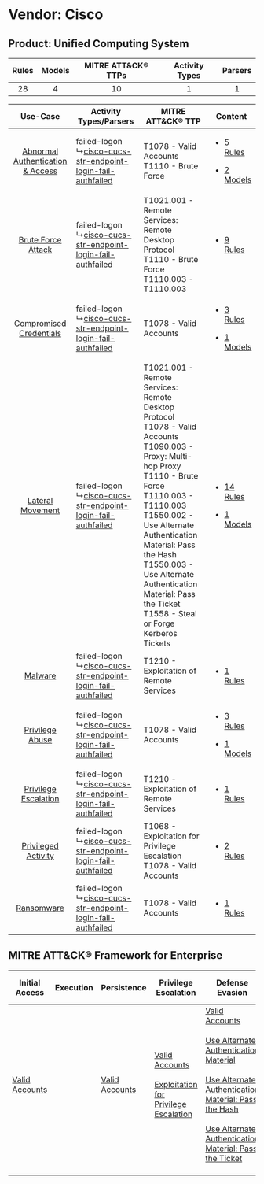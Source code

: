 Vendor: Cisco
=============
Product: Unified Computing System
---------------------------------
| Rules | Models | MITRE ATT&CK® TTPs | Activity Types | Parsers |
|:-----:|:------:|:------------------:|:--------------:|:-------:|
|  28   |   4    |         10         |       1        |    1    |

|    Use-Case    | Activity Types/Parsers    | MITRE ATT&CK® TTP    | Content    |
|:----:| ---- | ---- | ---- |
| [Abnormal Authentication & Access](../../../UseCases/uc_abnormal_authentication_&_access.md) |  failed-logon<br> ↳[cisco-cucs-str-endpoint-login-fail-authfailed](Ps/pC_ciscocucsstrendpointloginfailauthfailed.md)<br> | T1078 - Valid Accounts<br>T1110 - Brute Force<br>    | [<ul><li>5 Rules</li></ul><ul><li>2 Models</li></ul>](RM/r_m_cisco_unified_computing_system_Abnormal_Authentication_&_Access.md) |
|    [Brute Force Attack](../../../UseCases/uc_brute_force_attack.md)    |  failed-logon<br> ↳[cisco-cucs-str-endpoint-login-fail-authfailed](Ps/pC_ciscocucsstrendpointloginfailauthfailed.md)<br> | T1021.001 - Remote Services: Remote Desktop Protocol<br>T1110 - Brute Force<br>T1110.003 - T1110.003<br>    | [<ul><li>9 Rules</li></ul>](RM/r_m_cisco_unified_computing_system_Brute_Force_Attack.md)    |
|          [Compromised Credentials](../../../UseCases/uc_compromised_credentials.md)          |  failed-logon<br> ↳[cisco-cucs-str-endpoint-login-fail-authfailed](Ps/pC_ciscocucsstrendpointloginfailauthfailed.md)<br> | T1078 - Valid Accounts<br>    | [<ul><li>3 Rules</li></ul><ul><li>1 Models</li></ul>](RM/r_m_cisco_unified_computing_system_Compromised_Credentials.md)          |
|    [Lateral Movement](../../../UseCases/uc_lateral_movement.md)    |  failed-logon<br> ↳[cisco-cucs-str-endpoint-login-fail-authfailed](Ps/pC_ciscocucsstrendpointloginfailauthfailed.md)<br> | T1021.001 - Remote Services: Remote Desktop Protocol<br>T1078 - Valid Accounts<br>T1090.003 - Proxy: Multi-hop Proxy<br>T1110 - Brute Force<br>T1110.003 - T1110.003<br>T1550.002 - Use Alternate Authentication Material: Pass the Hash<br>T1550.003 - Use Alternate Authentication Material: Pass the Ticket<br>T1558 - Steal or Forge Kerberos Tickets<br> | [<ul><li>14 Rules</li></ul><ul><li>1 Models</li></ul>](RM/r_m_cisco_unified_computing_system_Lateral_Movement.md)    |
|    [Malware](../../../UseCases/uc_malware.md)    |  failed-logon<br> ↳[cisco-cucs-str-endpoint-login-fail-authfailed](Ps/pC_ciscocucsstrendpointloginfailauthfailed.md)<br> | T1210 - Exploitation of Remote Services<br>    | [<ul><li>1 Rules</li></ul>](RM/r_m_cisco_unified_computing_system_Malware.md)    |
|    [Privilege Abuse](../../../UseCases/uc_privilege_abuse.md)    |  failed-logon<br> ↳[cisco-cucs-str-endpoint-login-fail-authfailed](Ps/pC_ciscocucsstrendpointloginfailauthfailed.md)<br> | T1078 - Valid Accounts<br>    | [<ul><li>3 Rules</li></ul><ul><li>1 Models</li></ul>](RM/r_m_cisco_unified_computing_system_Privilege_Abuse.md)    |
|    [Privilege Escalation](../../../UseCases/uc_privilege_escalation.md)    |  failed-logon<br> ↳[cisco-cucs-str-endpoint-login-fail-authfailed](Ps/pC_ciscocucsstrendpointloginfailauthfailed.md)<br> | T1210 - Exploitation of Remote Services<br>    | [<ul><li>1 Rules</li></ul>](RM/r_m_cisco_unified_computing_system_Privilege_Escalation.md)    |
|    [Privileged Activity](../../../UseCases/uc_privileged_activity.md)    |  failed-logon<br> ↳[cisco-cucs-str-endpoint-login-fail-authfailed](Ps/pC_ciscocucsstrendpointloginfailauthfailed.md)<br> | T1068 - Exploitation for Privilege Escalation<br>T1078 - Valid Accounts<br>    | [<ul><li>2 Rules</li></ul>](RM/r_m_cisco_unified_computing_system_Privileged_Activity.md)    |
|    [Ransomware](../../../UseCases/uc_ransomware.md)    |  failed-logon<br> ↳[cisco-cucs-str-endpoint-login-fail-authfailed](Ps/pC_ciscocucsstrendpointloginfailauthfailed.md)<br> | T1078 - Valid Accounts<br>    | [<ul><li>1 Rules</li></ul>](RM/r_m_cisco_unified_computing_system_Ransomware.md)    |

MITRE ATT&CK® Framework for Enterprise
--------------------------------------
| Initial Access                                                      | Execution | Persistence                                                         | Privilege Escalation                                                                                                                                          | Defense Evasion                                                                                                                                                                                                                                                                                                                                                                           | Credential Access                                                                                                                                    | Discovery | Lateral Movement                                                                                                                                                                                                                                                                                                                                    | Collection | Command and Control                                                                                                                       | Exfiltration | Impact |
| ------------------------------------------------------------------- | --------- | ------------------------------------------------------------------- | ------------------------------------------------------------------------------------------------------------------------------------------------------------- | ----------------------------------------------------------------------------------------------------------------------------------------------------------------------------------------------------------------------------------------------------------------------------------------------------------------------------------------------------------------------------------------- | ---------------------------------------------------------------------------------------------------------------------------------------------------- | --------- | --------------------------------------------------------------------------------------------------------------------------------------------------------------------------------------------------------------------------------------------------------------------------------------------------------------------------------------------------- | ---------- | ----------------------------------------------------------------------------------------------------------------------------------------- | ------------ | ------ |
| [Valid Accounts](https://attack.mitre.org/techniques/T1078)<br><br> |           | [Valid Accounts](https://attack.mitre.org/techniques/T1078)<br><br> | [Valid Accounts](https://attack.mitre.org/techniques/T1078)<br><br>[Exploitation for Privilege Escalation](https://attack.mitre.org/techniques/T1068)<br><br> | [Valid Accounts](https://attack.mitre.org/techniques/T1078)<br><br>[Use Alternate Authentication Material](https://attack.mitre.org/techniques/T1550)<br><br>[Use Alternate Authentication Material: Pass the Hash](https://attack.mitre.org/techniques/T1550/002)<br><br>[Use Alternate Authentication Material: Pass the Ticket](https://attack.mitre.org/techniques/T1550/003)<br><br> | [Brute Force](https://attack.mitre.org/techniques/T1110)<br><br>[Steal or Forge Kerberos Tickets](https://attack.mitre.org/techniques/T1558)<br><br> |           | [Exploitation of Remote Services](https://attack.mitre.org/techniques/T1210)<br><br>[Remote Services](https://attack.mitre.org/techniques/T1021)<br><br>[Use Alternate Authentication Material](https://attack.mitre.org/techniques/T1550)<br><br>[Remote Services: Remote Desktop Protocol](https://attack.mitre.org/techniques/T1021/001)<br><br> |            | [Proxy: Multi-hop Proxy](https://attack.mitre.org/techniques/T1090/003)<br><br>[Proxy](https://attack.mitre.org/techniques/T1090)<br><br> |              |        |